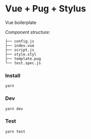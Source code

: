 # Vue + Pug + Stylus
Vue boilerplate

*Component structure:*

```
├── config.js
├── index.vue
├── script.js
├── style.styl
├── template.pug
└── test.spec.js
```

### Install

`yarn`

### Dev

`yarn dev`

### Test

`yarn test`
